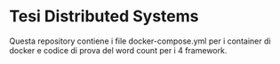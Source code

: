# Tesi Distributed Systems
Questa repository contiene i file docker-compose.yml per i container di docker e codice di prova del word count per i 4 framework.
